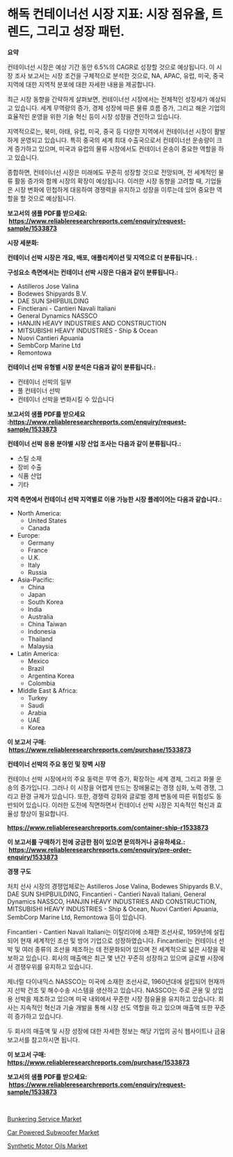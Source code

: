 <p><h1>해독 컨테이너선 시장 지표: 시장 점유율, 트렌드, 그리고 성장 패턴.</h1></p><p><strong>요약</strong></p>
<p><p>컨테이너선 시장은 예상 기간 동안 6.5%의 CAGR로 성장할 것으로 예상됩니다. 이 시장 조사 보고서는 시장 조건을 구체적으로 분석한 것으로, NA, APAC, 유럽, 미국, 중국 지역에 대한 지역적 분포에 대한 자세한 내용을 제공합니다.</p><p>최근 시장 동향을 간략하게 살펴보면, 컨테이너선 시장에서는 전체적인 성장세가 예상되고 있습니다. 세계 무역량의 증가, 경제 성장에 따른 물류 흐름 증가, 그리고 해운 기업의 효율적인 운영을 위한 기술 혁신 등이 시장 성장을 견인하고 있습니다.</p><p>지역적으로는, 북미, 아태, 유럽, 미국, 중국 등 다양한 지역에서 컨테이너선 시장이 활발하게 운영되고 있습니다. 특히 중국의 세계 최대 수출국으로서 컨테이너선 운송량이 크게 증가하고 있으며, 미국과 유럽의 물류 시장에서도 컨테이너 운송이 중요한 역할을 하고 있습니다.</p><p>종합하면, 컨테이너선 시장은 미래에도 꾸준히 성장할 것으로 전망되며, 전 세계적인 물류 활동 증가와 함께 시장의 확장이 예상됩니다. 이러한 시장 동향을 고려할 때, 기업들은 시장 변화에 민첩하게 대응하여 경쟁력을 유지하고 성장을 이루는데 있어 중요한 역할을 할 것으로 예상됩니다.</p></p>
<p><strong>보고서의 샘플 PDF를 받으세요: &nbsp;<a href="https://www.reliableresearchreports.com/enquiry/request-sample/1533873">https://www.reliableresearchreports.com/enquiry/request-sample/1533873</a></strong></p>
<p><strong>시장 세분화:</strong></p>
<p><strong> 컨테이너 선박 시장은 개요, 배포, 애플리케이션 및 지역으로 더 분류됩니다. :</strong></p>
<p><strong>구성요소 측면에서는 컨테이너 선박 시장은 다음과 같이 분류됩니다.:</strong></p>
<p><ul><li>Astilleros Jose Valina</li><li>Bodewes Shipyards B.V.</li><li>DAE SUN SHIPBUILDING</li><li>Finctierani - Cantieri Navali Italiani</li><li>General Dynamics NASSCO</li><li>HANJIN HEAVY INDUSTRIES AND CONSTRUCTION</li><li>MITSUBISHI HEAVY INDUSTRIES - Ship & Ocean</li><li>Nuovi Cantieri Apuania</li><li>SembCorp Marine Ltd</li><li>Remontowa</li></ul></p>
<p><strong> 컨테이너 선박 유형별 시장 분석은 다음과 같이 분류됩니다.:</strong></p>
<p><ul><li>컨테이너 선박의 일부</li><li>풀 컨테이너 선박</li><li>컨테이너 선박을 변화시킬 수 있습니다</li></ul></p>
<p><strong>보고서의 샘플 PDF를 받으세요 :<a href="https://www.reliableresearchreports.com/enquiry/request-sample/1533873">https://www.reliableresearchreports.com/enquiry/request-sample/1533873</a></strong></p>
<p><strong> 컨테이너 선박 응용 분야별 시장 산업 조사는 다음과 같이 분류됩니다.:</strong></p>
<p><ul><li>스틸 소재</li><li>장비 수출</li><li>식품 산업</li><li>기타</li></ul></p>
<p><strong>지역 측면에서 컨테이너 선박 지역별로 이용 가능한 시장 플레이어는 다음과 같습니다.:</strong></p>
<p><ul>
    <li>
        North America:
        <ul>
            <li>United States</li>
            <li>Canada</li>
        </ul>
    </li>
    <li>
        Europe:
        <ul>
            <li>Germany</li>
            <li>France</li>
            <li>U.K.</li>
            <li>Italy</li>
            <li>Russia</li>
        </ul>
    </li>
    <li>
        Asia-Pacific:
        <ul>
            <li>China</li>
            <li>Japan</li>
            <li>South Korea</li>
            <li>India</li>
            <li>Australia</li>
            <li>China Taiwan</li>
            <li>Indonesia</li>
            <li>Thailand</li>
            <li>Malaysia</li>
        </ul>
    </li>
    <li>
        Latin America:
        <ul>
            <li>Mexico</li>
            <li>Brazil</li>
            <li>Argentina Korea</li>
            <li>Colombia</li>
        </ul>
    </li>
    <li>
        Middle East & Africa:
        <ul>
            <li>Turkey</li>
            <li>Saudi</li>
            <li>Arabia</li>
            <li>UAE</li>
            <li>Korea</li>
        </ul>
    </li>
    </ul></p>
<p><strong>이 보고서 구매: &nbsp;<a href="https://www.reliableresearchreports.com/purchase/1533873">https://www.reliableresearchreports.com/purchase/1533873</a></strong></p>
<p><strong>컨테이너 선박의 주요 동인 및 장벽 시장</strong></p>
<p><p>컨테이너 선박 시장에서의 주요 동력은 무역 증가, 확장하는 세계 경제, 그리고 화물 운송의 증가입니다. 그러나 이 시장을 어렵게 만드는 장애물로는 경쟁 심화, 노력 경쟁, 그리고 환경 규제가 있습니다. 또한, 경쟁력 강화와 글로벌 경제 변동에 따른 위험성도 동반되어 있습니다. 이러한 도전에 직면하면서 컨테이너 선박 시장은 지속적인 혁신과 효율성 향상이 필요합니다.</p></p>
<p><strong><a href="https://www.reliableresearchreports.com/container-ship-r1533873">https://www.reliableresearchreports.com/container-ship-r1533873</a></strong></p>
<p><strong>이 보고서를 구매하기 전에 궁금한 점이 있으면 문의하거나 공유하세요.: &nbsp;<a href="https://www.reliableresearchreports.com/enquiry/pre-order-enquiry/1533873">https://www.reliableresearchreports.com/enquiry/pre-order-enquiry/1533873</a></strong></p>
<p><strong>경쟁 구도</strong></p>
<p><p>처치 선사 시장의 경쟁업체로는 Astilleros Jose Valina, Bodewes Shipyards B.V., DAE SUN SHIPBUILDING, Fincantieri - Cantieri Navali Italiani, General Dynamics NASSCO, HANJIN HEAVY INDUSTRIES AND CONSTRUCTION, MITSUBISHI HEAVY INDUSTRIES - Ship & Ocean, Nuovi Cantieri Apuania, SembCorp Marine Ltd, Remontowa 등이 있습니다.</p><p>Fincantieri - Cantieri Navali Italiani는 이탈리아에 소재한 조선사로, 1959년에 설립되어 현재 세계적인 조선 및 방어 기업으로 성장하였습니다. Fincantieri는 컨테이너 선박 및 여러 종류의 조선을 제조하는 데 전문화되어 있으며 전 세계적으로 넓은 시장을 확보하고 있습니다. 회사의 매출액은 최근 몇 년간 꾸준히 성장하고 있으며 글로벌 시장에서 경쟁우위를 유지하고 있습니다.</p><p>제너럴 다이내믹스 NASSCO는 미국에 소재한 조선사로, 1960년대에 설립되어 현재까지 선박 건조 및 해수수송 시스템을 생산하고 있습니다. NASSCO는 주로 군용 및 상업용 선박을 제조하고 있으며 미국 내외에서 꾸준한 시장 점유율을 유지하고 있습니다. 회사는 지속적인 혁신과 기술 개발을 통해 시장 선도 역할을 하고 있으며 매출액 또한 꾸준히 증가하고 있습니다. </p><p>두 회사의 매출액 및 시장 성장에 대한 자세한 정보는 해당 기업의 공식 웹사이트나 금융 보고서를 참고하시면 됩니다.</p></p>
<p><strong>이 보고서 구매: &nbsp; <a href="https://www.reliableresearchreports.com/purchase/1533873">https://www.reliableresearchreports.com/purchase/1533873</a></strong></p>
<p><strong>보고서의 샘플 PDF를 받으세요: &nbsp;<a href="https://www.reliableresearchreports.com/enquiry/request-sample/1533873">https://www.reliableresearchreports.com/enquiry/request-sample/1533873</a></strong><strong></strong></p>
<p>&nbsp;</p>
<p><p><a href="https://www.linkedin.com/pulse/bunkering-service-market-size-2024-2031-global-industrial-atine?trackingId=7Syzf6V7NqopYjIYqj5Sdw%3D%3D">Bunkering Service Market</a></p><p><a href="https://www.linkedin.com/pulse/car-powered-subwoofer-market-size-2024-2031-global-industrial-vtvrc?trackingId=dzp9RSDiUwyxVtUJwwcKNg%3D%3D">Car Powered Subwoofer Market</a></p><p><a href="https://www.linkedin.com/pulse/synthetic-motor-oils-market-research-report-key-successful-ncjdc?trackingId=qBXuEDa5GFhj1p8JWBr6Dg%3D%3D">Synthetic Motor Oils Market</a></p></p>